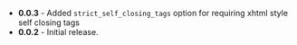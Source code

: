 * **0.0.3** - Added `strict_self_closing_tags` option for requiring xhtml style self closing tags
* **0.0.2** - Initial release.
